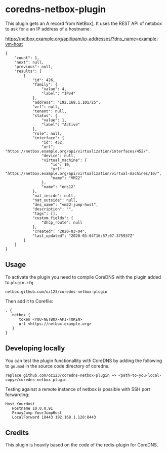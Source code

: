 # coredns-netbox-plugin

This plugin gets an A record from NetBox[1]. It uses the REST API of netxbox
to ask for a an IP address of a hostname:

https://netbox.example.org/api/ipam/ip-addresses/?dns_name=example-vm-host


```
{
    "count": 1,
    "next": null,
    "previous": null,
    "results": [
        {
            "id": 426,
            "family": {
                "value": 4,
                "label": "IPv4"
            },
            "address": "192.168.1.101/25",
            "vrf": null,
            "tenant": null,
            "status": {
                "value": 1,
                "label": "Active"
            },
            "role": null,
            "interface": {
                "id": 452,
                "url": "https://netbox.example.org/api/virtualization/interfaces/452/",
                "device": null,
                "virtual_machine": {
                    "id": 10,
                    "url": "https://netbox.example.org/api/virtualization/virtual-machines/10/",
                    "name": "VM22"
                },
                "name": "ens12"
            },
            "nat_inside": null,
            "nat_outside": null,
            "dns_name": "vm22-jump-host",
            "description": "",
            "tags": [],
            "custom_fields": {
                "dhcp_route": null
            },
            "created": "2020-03-04",
            "last_updated": "2020-03-04T16:57:07.375937Z"
        }
    ]
}
```

## Usage

To activate the plugin you need to compile CoreDNS with the plugin added
to `plugin.cfg`

```
netbox:github.com/oz123/coredns-netbox-plugin
```

Then add it to Corefile:

```
. {
   netbox {
      token <YOU-NETBOX-API-TOKEN>
      url <https://netbox.example.org>
   }
}
```

## Developing locally

You can test the plugin functionallity with CoreDNS by adding the following to
`go.mod` in the source code directory of coredns.

```
replace github.com/oz123/coredns-netbox-plugin => <path-to-you-local-copy>/coredns-netbox-plugin
```

Testing against a remote instance of netbox is possible with SSH port forwarding:

```
Host YourHost
   Hostname 10.0.0.91
   ProxyJump YourJumpHost
   LocalForward 18443 192.168.1.128:8443
```

## Credits

This plugin is heavily based on the code of the redis-plugin for CoreDNS.


[1]: https://netbox.readthedocs.io/en/stable/
